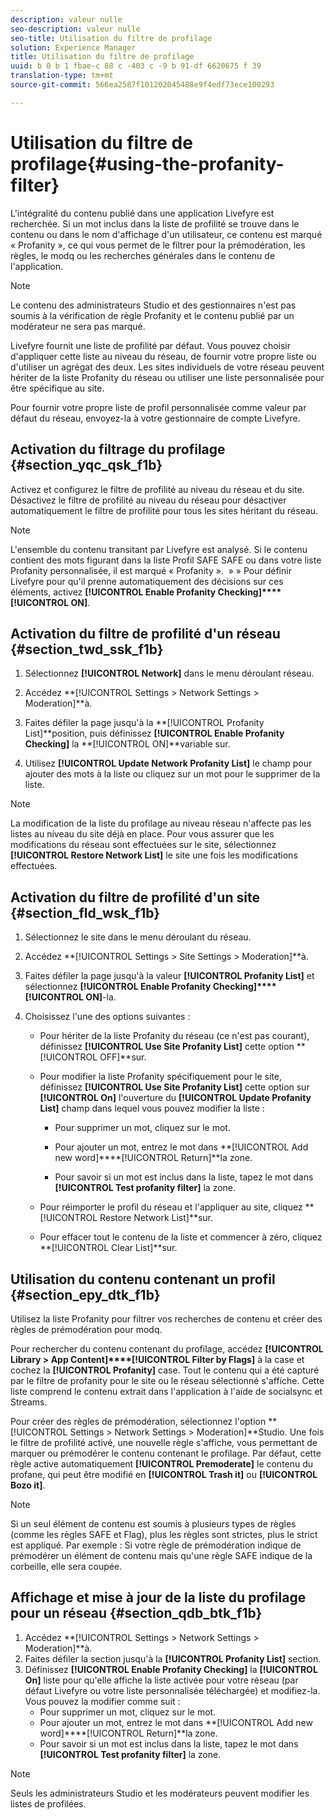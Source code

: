 ```yaml
---
description: valeur nulle
seo-description: valeur nulle
seo-title: Utilisation du filtre de profilage
solution: Experience Manager
title: Utilisation du filtre de profilage
uuid: b 0 b 1 fbae-c 88 c -403 c -9 b 91-df 6620675 f 39
translation-type: tm+mt
source-git-commit: 566ea2587f101202045488e9f4edf73ece100293

---
```



# Utilisation du filtre de profilage{#using-the-profanity-filter}

L'intégralité du contenu publié dans une application Livefyre est recherchée. Si un mot inclus dans la liste de profilité se trouve dans le contenu ou dans le nom d'affichage d'un utilisateur, ce contenu est marqué « Profanity », ce qui vous permet de le filtrer pour la prémodération, les règles, le modq ou les recherches générales dans le contenu de l'application.

>[!NOTE]
>
>Le contenu des administrateurs Studio et des gestionnaires n'est pas soumis à la vérification de règle Profanity et le contenu publié par un modérateur ne sera pas marqué.

Livefyre fournit une liste de profilité par défaut. Vous pouvez choisir d'appliquer cette liste au niveau du réseau, de fournir votre propre liste ou d'utiliser un agrégat des deux. Les sites individuels de votre réseau peuvent hériter de la liste Profanity du réseau ou utiliser une liste personnalisée pour être spécifique au site.

Pour fournir votre propre liste de profil personnalisée comme valeur par défaut du réseau, envoyez-la à votre gestionnaire de compte Livefyre.

## Activation du filtrage du profilage {#section_yqc_qsk_f1b}

Activez et configurez le filtre de profilité au niveau du réseau et du site. Désactivez le filtre de profilité au niveau du réseau pour désactiver automatiquement le filtre de profilité pour tous les sites héritant du réseau.

>[!NOTE]
>
>L'ensemble du contenu transitant par Livefyre est analysé. Si le contenu contient des mots figurant dans la liste Profil SAFE SAFE ou dans votre liste Profanity personnalisée, il est marqué « Profanity ».  » » Pour définir Livefyre pour qu'il prenne automatiquement des décisions sur ces éléments, activez **[!UICONTROL Enable Profanity Checking]****[!UICONTROL ON]**.

## Activation du filtre de profilité d'un réseau {#section_twd_ssk_f1b}

1. Sélectionnez **[!UICONTROL Network]** dans le menu déroulant réseau.
1. Accédez **[!UICONTROL Settings > Network Settings > Moderation]**à.
1. Faites défiler la page jusqu'à la **[!UICONTROL Profanity List]**position, puis définissez **[!UICONTROL Enable Profanity Checking]** la **[!UICONTROL ON]**variable sur.

1. Utilisez **[!UICONTROL Update Network Profanity List]** le champ pour ajouter des mots à la liste ou cliquez sur un mot pour le supprimer de la liste.

>[!NOTE]
>
>La modification de la liste du profilage au niveau réseau n'affecte pas les listes au niveau du site déjà en place. Pour vous assurer que les modifications du réseau sont effectuées sur le site, sélectionnez **[!UICONTROL Restore Network List]** le site une fois les modifications effectuées.

## Activation du filtre de profilité d'un site {#section_fld_wsk_f1b}

1. Sélectionnez le site dans le menu déroulant du réseau.
1. Accédez **[!UICONTROL Settings > Site Settings > Moderation]**à.
1. Faites défiler la page jusqu'à la valeur **[!UICONTROL Profanity List]** et sélectionnez **[!UICONTROL Enable Profanity Checking]****[!UICONTROL ON]**-la.

1. Choisissez l'une des options suivantes :

   * Pour hériter de la liste Profanity du réseau (ce n'est pas courant), définissez **[!UICONTROL Use Site Profanity List]** cette option **[!UICONTROL OFF]**sur.

   * Pour modifier la liste Profanity spécifiquement pour le site, définissez **[!UICONTROL Use Site Profanity List]** cette option sur **[!UICONTROL On]** l'ouverture du **[!UICONTROL Update Profanity List]** champ dans lequel vous pouvez modifier la liste :

      * Pour supprimer un mot, cliquez sur le mot.
      * Pour ajouter un mot, entrez le mot dans **[!UICONTROL Add new word]****[!UICONTROL Return]**la zone.

      * Pour savoir si un mot est inclus dans la liste, tapez le mot dans **[!UICONTROL Test profanity filter]** la zone.
   * Pour réimporter le profil du réseau et l'appliquer au site, cliquez **[!UICONTROL Restore Network List]**sur.
   * Pour effacer tout le contenu de la liste et commencer à zéro, cliquez **[!UICONTROL Clear List]**sur.


## Utilisation du contenu contenant un profil {#section_epy_dtk_f1b}

Utilisez la liste Profanity pour filtrer vos recherches de contenu et créer des règles de prémodération pour modq.

Pour rechercher du contenu contenant du profilage, accédez **[!UICONTROL Library > App Content]****[!UICONTROL Filter by Flags]** à la case et cochez la **[!UICONTROL Profanity]** case. Tout le contenu qui a été capturé par le filtre de profanity pour le site ou le réseau sélectionné s'affiche. Cette liste comprend le contenu extrait dans l'application à l'aide de socialsync et Streams.

Pour créer des règles de prémodération, sélectionnez l'option **[!UICONTROL Settings > Network Settings > Moderation]**Studio. Une fois le filtre de profilité activé, une nouvelle règle s'affiche, vous permettant de marquer ou prémodérer le contenu contenant le profilage. Par défaut, cette règle active automatiquement **[!UICONTROL Premoderate]** le contenu du profane, qui peut être modifié en **[!UICONTROL Trash it]** ou **[!UICONTROL Bozo it]**.

>[!NOTE]
>
>Si un seul élément de contenu est soumis à plusieurs types de règles (comme les règles SAFE et Flag), plus les règles sont strictes, plus le strict est appliqué. Par exemple : Si votre règle de prémodération indique de prémodérer un élément de contenu mais qu'une règle SAFE indique de la corbeille, elle sera coupée.

## Affichage et mise à jour de la liste du profilage pour un réseau {#section_qdb_btk_f1b}

1. Accédez **[!UICONTROL Settings > Network Settings > Moderation]**à.
1. Faites défiler la section jusqu'à la **[!UICONTROL Profanity List]** section.
1. Définissez **[!UICONTROL Enable Profanity Checking]** la **[!UICONTROL On]** liste pour qu'elle affiche la liste activée pour votre réseau (par défaut Livefyre ou votre liste personnalisée téléchargée) et modifiez-la. Vous pouvez la modifier comme suit :
   * Pour supprimer un mot, cliquez sur le mot.
   * Pour ajouter un mot, entrez le mot dans **[!UICONTROL Add new word]****[!UICONTROL Return]**la zone.
   * Pour savoir si un mot est inclus dans la liste, tapez le mot dans **[!UICONTROL Test profanity filter]** la zone.

>[!NOTE]
>
>Seuls les administrateurs Studio et les modérateurs peuvent modifier les listes de profilées.

